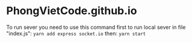 # PhongVietCode.github.io
To run sever you need to use this command first to run local sever in file "index.js":
`yarn add express socket.io`
then:
`yarn start`
